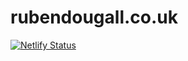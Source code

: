 # rubendougall.co.uk

[![Netlify Status](https://api.netlify.com/api/v1/badges/4f0d9262-8ca9-489b-8fda-f12549d81425/deploy-status)](https://app.netlify.com/sites/rubendougall/deploys)
